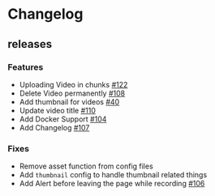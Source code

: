 # Changelog

## releases

### Features
 - Uploading Video in chunks [#122](https://github.com/AmolKumarGupta/Websnapper/issues/122)
 - Delete Video permanently [#108](https://github.com/AmolKumarGupta/Websnapper/issues/108)
 - Add thumbnail for videos [#40](https://github.com/AmolKumarGupta/Websnapper/issues/40)
 - Update video title [#110](https://github.com/AmolKumarGupta/Websnapper/issues/110)
 - Add Docker Support [#104](https://github.com/AmolKumarGupta/Websnapper/issues/104)
 - Add Changelog [#107](https://github.com/AmolKumarGupta/Websnapper/issues/107)

### Fixes
 - Remove asset function from config files
 - Add `thumbnail` config to handle thumbnail related things
 - Add Alert before leaving the page while recording [#106](https://github.com/AmolKumarGupta/Websnapper/issues/106)
